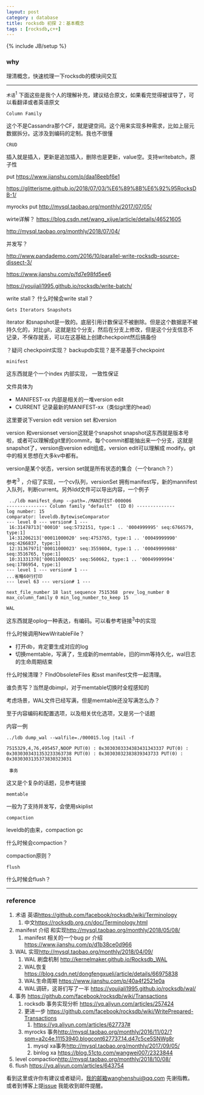 ```yaml
---
layout: post
category : database
title: rocksdb 初探 2：基本概念
tags : [rocksdb,c++]
---
```

{% include JB/setup %}

### why

理清概念，快速梳理一下rocksdb的模块间交互

---

`术语`<sup>1</sup> 下面这些是我个人的理解补充，建议结合原文，如果看完觉得被误导了，可以看翻译或者英语原文

`Column Family` 

这个不是Cassandra那个CF，就是键空间。这个用来实现多种需求，比如上层元数据拆分。这涉及到编码的定制。我也不很懂

`CRUD`

插入就是插入，更新是追加插入，删除也是更新，value空。支持writebatch，原子性

put <https://www.jianshu.com/p/daa18eebf6e1>

<https://glitterisme.github.io/2018/07/03/%E6%89%8B%E6%92%95RocksDB-1/>

myrocks put <http://mysql.taobao.org/monthly/2017/07/05/>

wirte详解？ <https://blog.csdn.net/wang_xijue/article/details/46521605>

<http://mysql.taobao.org/monthly/2018/07/04/>

并发写？

<http://www.pandademo.com/2016/10/parallel-write-rocksdb-source-dissect-3/>

<https://www.jianshu.com/p/fd7e98fd5ee6>

<https://youjiali1995.github.io/rocksdb/write-batch/>

write stall？ 什么时候会write stall？

`Gets Iterators Snapshots `

iterator 和snapshot是一致的。底层引用计数保证不被删除。但是这个数据是不被持久化的，对比git，这就是拉个分支，然后在分支上修改，但是这个分支信息不记录，不保存就丢，可以在这基础上创建checkpoint然后搞备份

？疑问 checkpoint实现？ backupdb实现？是不是基于checkpoint

`minifest`

这东西就是个一个index 内部实现， 一致性保证

文件具体为

- MANIFEST-xx 内部是相关的一堆version edit
- CURRENT 记录最新的MANIFEST-xx（类似git里的head）

这里要说下version edit version set 和version

version 和versionset version这就是个snapshot snapshot这东西就是版本号啦，或者可以理解成git里的commit，每个commit都能抽出来一个分支，这就是snapshot了，version由version edit组成，version edit可以理解成 modify。git中的相关思想在大多kv中都有。

version是某个状态，version set就是所有状态的集合（一个branch？）

 参考<sup>3</sup> ，介绍了实现，一个cv队列，versionSet 拥有manifest写，新的mannifest入队列，判断current。另外ldd文件可以导出内容，一个例子

```shell
 ../ldb manifest_dump --path=./MANIFEST-000006
--------------- Column family "default"  (ID 0) --------------
log number: 15
comparator: leveldb.BytewiseComparator
--- level 0 --- version# 1 ---
 16:31478713['00010' seq:5732151, type:1 .. '0004999995' seq:6766579, type:1]
 14:31206213['00011000020' seq:4753765, type:1 .. '00049999990' seq:4266837, type:1]
 12:31367971['00011000023' seq:3559804, type:1 .. '00049999988' seq:3516765, type:1]
 10:31331378['00011000025' seq:560662, type:1 .. '00049999994' seq:1786954, type:1]
--- level 1 --- version# 1 ---
...省略60行打印
--- level 63 --- version# 1 ---

next_file_number 18 last_sequence 7515368  prev_log_number 0 max_column_family 0 min_log_number_to_keep 15
```



`WAL`

这东西就是oplog一种表达，有编码。可以看参考链接<sup>3</sup>中的实现

什么时候调用NewWritableFile？

- 打开db，肯定要生成对应的log
- 切换memtable，写满了，生成新的memtable，旧的imm等持久化，wal日志的生命周期结束

什么时候清理？ FIndObsoleteFiles 和sst manifest文件一起清理。

谁负责写？当然是dbimpl，对于memtable切换时全程感知的

考虑场景，WAL文件已经写满，但是memtable还没写满怎么办？

至于内容编码和配置选项，以及相关优化选项，又是另一个话题

内容一例

```shell
../ldb dump_wal --walfile=./000015.log |tail -f

7515329,4,76,495457,NOOP PUT(0) : 0x3030303334383431343337 PUT(0) : 0x3030303431353233363738 PUT(0) : 0x30303032383839343733 PUT(0) : 0x3030303135373830323031
```



` 事务`

这又是个复杂的话题，见参考链接

`memtable`

一般为了支持并发写，会使用skiplist 

 `compaction`

leveldb的由来，compaction gc

什么时候会compaction？

compaction原则？

`flush`

什么时候会flush？







---

### reference

1. 术语 英语<https://github.com/facebook/rocksdb/wiki/Terminology>
   1. 中文<https://rocksdb.org.cn/doc/Terminology.html>
2. manifest 介绍 和实现<http://mysql.taobao.org/monthly/2018/05/08/>
   1. manifest 相关的一个bug pr 介绍<https://www.jianshu.com/p/d1b38ce0d966>
3. WAL 实现<http://mysql.taobao.org/monthly/2018/04/09/>
   1. WAL 刷盘机制 <http://kernelmaker.github.io/Rocksdb_WAL>
   2. WAL恢复 https://blog.csdn.net/dongfengxueli/article/details/66975838
   3. WAL生命周期 <https://www.jianshu.com/p/40a4f2521e0a>
   4. WAL调研，这哥们写了一半 <https://youjiali1995.github.io/rocksdb/wal/>
4. 事务 <https://github.com/facebook/rocksdb/wiki/Transactions>
   1. rocksdb 事务实现分析 <https://yq.aliyun.com/articles/257424>
   2. 更进一步 <https://github.com/facebook/rocksdb/wiki/WritePrepared-Transactions>
      1. <https://yq.aliyun.com/articles/627737#>
   3. myrocks 事务<http://mysql.taobao.org/monthly/2016/11/02/?spm=a2c4e.11153940.blogcont627737.14.d47c5ce5SNWg8r>
      1. mysql xa事务<http://mysql.taobao.org/monthly/2017/09/05/>
      2. binlog xa <https://blog.51cto.com/wangwei007/2323844>
5. level compaction<http://mysql.taobao.org/monthly/2018/10/08/>
6. flush <https://yq.aliyun.com/articles/643754>



看到这里或许你有建议或者疑问，我的邮箱wanghenshui@qq.com 先谢指教。或者到博客上提[issue](https://github.com/wanghenshui/wanghenshui.github.io/issues/new) 我能收到邮件提醒。